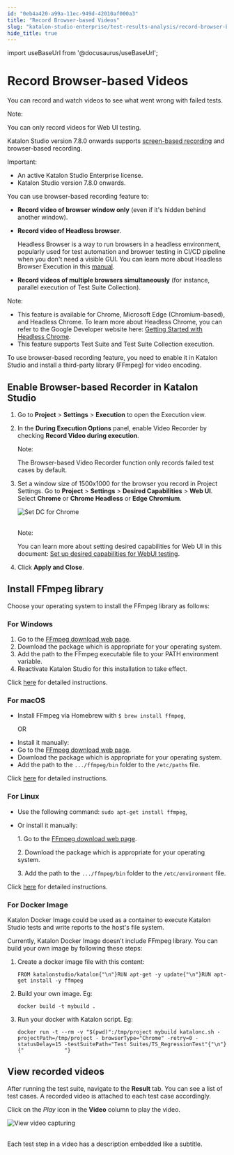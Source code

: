 ```yaml
---
id: "0eb4a420-a99a-11ec-949d-42010af000a3"
title: "Record Browser-based Videos"
slug: "katalon-studio-enterprise/test-results-analysis/record-browser-based-videos"
hide_title: true
---
```

import useBaseUrl from '@docusaurus/useBaseUrl';


# <a id="id" class="anchor_top_offset"/><a id="ariaid-title1" class="anchor_top_offset"/>Record Browser-based Videos

<p xmlns="http://www.w3.org/1999/xhtml" className="p">You can record and watch videos to see what went wrong with failed tests.</p> 
<div xmlns="http://www.w3.org/1999/xhtml" className="note note note_note"><span className="note__title">Note:</span> 
  <p className="p">You can only record videos for Web UI testing.</p>
</div>
<p xmlns="http://www.w3.org/1999/xhtml" className="p">Katalon Studio version 7.8.0 onwards supports <a className="xref j-external-link" href="https://docs.katalon.com/katalon-studio/docs/record-screen-based-videos.html" target="_blank">screen-based recording</a> and browser-based recording.</p> 
<div xmlns="http://www.w3.org/1999/xhtml" className="note important note_important"><span className="note__title">Important:</span> 
  <ul className="ul"><li className="li">An active Katalon Studio Enterprise license.</li><li className="li">Katalon Studio version 7.8.0 onwards.</li></ul>
</div>
<p xmlns="http://www.w3.org/1999/xhtml" className="p">You can use browser-based recording feature to:</p> 
<ul xmlns="http://www.w3.org/1999/xhtml" className="ul"><li className="li"> <strong className="ph b">Record video of browser window only</strong> (even if it's hidden behind another window).</li><li className="li">     <p className="p"> <strong className="ph b">Record video of Headless browser</strong>.</p>     <p className="p">Headless Browser is a way to run browsers in a headless environment, popularly used for test automation and browser testing in CI/CD pipeline when you don't need a visible GUI. You can learn more about Headless Browser Execution in this <a className="xref j-external-link" href="https://docs.katalon.com/katalon-studio/docs/headless-browsers-execution.html" target="_blank">manual</a>.</p>   </li><li className="li">     <p className="p"> <strong className="ph b">Record videos of multiple browsers simultaneously</strong> (for instance, parallel execution of Test Suite Collection).</p>   </li></ul> 
<div xmlns="http://www.w3.org/1999/xhtml" className="note note note_note"><span className="note__title">Note:</span> 
  <ul className="ul"><li className="li">This feature is available for Chrome, Microsoft Edge (Chromium-based), and Headless Chrome. To learn more about Headless Chrome, you can refer to the Google Developer website here: <a className="xref j-external-link" href="https://developers.google.com/web/updates/2017/04/headless-chrome" target="_blank">Getting Started with Headless Chrome</a>.</li><li className="li">This feature supports Test Suite and Test Suite Collection execution.</li></ul>
</div>
<p xmlns="http://www.w3.org/1999/xhtml" className="p">To use browser-based recording feature, you need to enable it in Katalon Studio and install a third-party library (FFmpeg) for video encoding.</p> 
    

## <a id="id_1" class="anchor_top_offset"/>Enable Browser-based Recorder in Katalon Studio

    
      
<ol xmlns="http://www.w3.org/1999/xhtml" className="ol">   <li className="li">Go to <strong className="ph b">Project</strong> &gt; <strong className="ph b">Settings</strong>     &gt; <strong className="ph b">Execution</strong> to open the Execution view.</li>   <li className="li">     <p className="p">In the <strong className="ph b">During Execution Options</strong> panel, enable       Video Recorder by checking <strong className="ph b">Record Video during         execution</strong>.</p>     <div className="note note note_note"><span className="note__title">Note:</span>        <p className="p">The Browser-based Video Recorder function only records failed         test cases by default.</p>     </div>   </li>   <li className="li">     <p className="p">Set a window size of 1500x1000 for the browser you record in       Project Settings. Go to <strong className="ph b">Project</strong> &gt;       <strong className="ph b">Settings</strong> &gt; <strong className="ph b">Desired         Capabilities</strong> &gt; <strong className="ph b">Web UI</strong>. Select       <strong className="ph b">Chrome</strong> or <strong className="ph b">Chrome Headless</strong> or       <strong className="ph b">Edge Chromium</strong>.</p>     <p className="p">       <img className="image" src={useBaseUrl("https://github.com/katalon-studio/docs-images/raw/master/katalon-studio/docs/screenshots-videos/KS-VIDEOS-Set-DC-for-Chrome.png")} alt="Set DC for Chrome" /><br /><br />     </p>     <div className="note note note_note"><span className="note__title">Note:</span>        <p className="p">You can learn more about setting desired capabilities for Web UI         in this document: <a className="xref j-external-link" href="https://docs.katalon.com/katalon-studio/docs/desired-capabilities-settings-webui.html" target="_blank">Set           up desired capabilities for WebUI testing</a>.</p>     </div>   </li>   <li className="li">     <p className="p">Click <strong className="ph b">Apply and Close</strong>.</p>   </li> </ol> 
    
  
    

## <a id="id_2" class="anchor_top_offset"/>Install FFmpeg library

    
      
<p xmlns="http://www.w3.org/1999/xhtml" className="p">Choose your operating system to install the FFmpeg library as   follows:</p> 
    
                  
      

### <a id="id_3" class="anchor_top_offset"/>For Windows

      
        
<ol xmlns="http://www.w3.org/1999/xhtml" className="ol">   <li className="li">Go to the <a className="xref j-external-link" href="https://ffmpeg.org/download.html" target="_blank">FFmpeg       download web page</a>.</li>   <li className="li">Download the package which is appropriate for your operating     system.</li>   <li className="li">Add the path to the FFmpeg executable file to your PATH     environment variable.</li>   <li className="li">Reactivate Katalon Studio for this installation to take     effect.</li> </ol> 
        
<p xmlns="http://www.w3.org/1999/xhtml" className="p">Click <a className="xref j-external-link" href="http://blog.gregzaal.com/how-to-install-ffmpeg-on-windows/" target="_blank">here</a>   for detailed instructions.</p> 
      
    

### <a id="id_4" class="anchor_top_offset"/>For macOS

<ul xmlns="http://www.w3.org/1999/xhtml" className="ul"><li className="li">     <p className="p">Install FFmpeg via Homebrew with <code className="ph codeph">$ brew install ffmpeg</code>,</p>     <p className="p">OR</p>   </li><li className="li">Install it manually:</li><li className="li">Go to the <a className="xref j-external-link" href="https://ffmpeg.org/download.html" target="_blank">FFmpeg       download web page</a>.</li><li className="li">Download the package which is appropriate for your operating     system.</li><li className="li">Add the path to the <code className="ph codeph">.../ffmpeg/bin</code> folder to the     <code className="ph codeph">/etc/paths</code> file.</li></ul> 
<p xmlns="http://www.w3.org/1999/xhtml" className="p">Click <a className="xref j-external-link" href="https://avpres.net/FFmpeg/install_Apple.html" target="_blank">here</a> for   detailed instructions.</p> 

### <a id="id_5" class="anchor_top_offset"/>For Linux

<ul xmlns="http://www.w3.org/1999/xhtml" className="ul"><li className="li">Use the following command: <code className="ph codeph">sudo apt-get install ffmpeg</code>,</li><li className="li">     <p className="p">Or install it manually:</p>     <p className="p">1. Go to the <a className="xref j-external-link" href="https://ffmpeg.org/download.html" target="_blank">FFmpeg download web page</a>.</p>     <p className="p">2. Download the package which is appropriate for your operating system.</p>     <p className="p">3. Add the path to the <code className="ph codeph">.../ffmpeg/bin</code> folder to the <code className="ph codeph">/etc/environment</code> file.</p>   </li></ul> 
<p xmlns="http://www.w3.org/1999/xhtml" className="p">Click <a className="xref j-external-link" href="https://linuxize.com/post/how-to-install-ffmpeg-on-ubuntu-18-04/" target="_blank">here</a> for detailed instructions.</p> 

### <a id="id_6" class="anchor_top_offset"/>For Docker Image

<p xmlns="http://www.w3.org/1999/xhtml" className="p">Katalon Docker Image could be used as a container to execute Katalon Studio tests and write reports to the host's file system.</p> 
<p xmlns="http://www.w3.org/1999/xhtml" className="p">Currently, Katalon Docker Image doesn’t include FFmpeg library. You can build your own image by following these steps:</p> 
<ol xmlns="http://www.w3.org/1999/xhtml" className="ol"><li className="li">Create a docker image file with this content:     <pre className="pre codeblock"><code>FROM katalonstudio/katalon{"\n"}RUN apt-get -y update{"\n"}RUN apt-get install -y ffmpeg</code></pre>   </li><li className="li">Build your own image. Eg:     <pre className="pre codeblock"><code>docker build -t mybuild .</code></pre>   </li><li className="li">     <p className="p">Run your docker with Katalon script. Eg:</p>     <pre className="pre codeblock"><code>docker run -t --rm -v "$(pwd)":/tmp/project mybuild katalonc.sh -projectPath=/tmp/project - browserType="Chrome" -retry=0 -statusDelay=15 -testSuitePath="Test Suites/TS_RegressionTest"{"\n"}{"             "}</code></pre>   </li></ol> 

## <a id="concept-6849" class="anchor_top_offset"/>View recorded videos

<p xmlns="http://www.w3.org/1999/xhtml" className="p">After running the test suite, navigate to the <strong className="ph b">Result</strong> tab. You can see a list of test cases. A recorded video is attached to each test case accordingly.</p> 
<p xmlns="http://www.w3.org/1999/xhtml" className="p">Click on the <em className="ph i">Play</em> icon in the <strong className="ph b">Video</strong> column to play the video.</p> 
<img xmlns="http://www.w3.org/1999/xhtml" className="image" src={useBaseUrl("https://github.com/katalon-studio/docs-images/raw/master/katalon-studio/docs/test-suite-report/KS-REPORTS-Watch-the-video.png")} alt="View video capturing" /> 
<br xmlns="http://www.w3.org/1999/xhtml" /> 
<br xmlns="http://www.w3.org/1999/xhtml" /> 
<p xmlns="http://www.w3.org/1999/xhtml" className="p">Each test step in a video has a description embedded like a subtitle.</p> 
